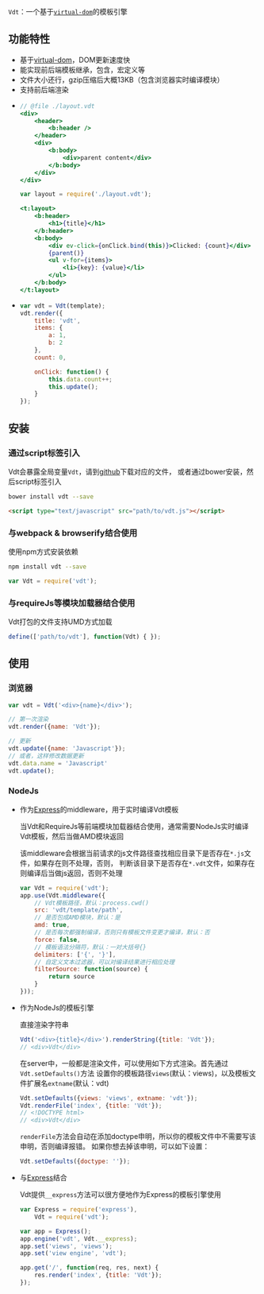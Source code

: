 `Vdt`：一个基于[`virtual-dom`][1]的模板引擎

## 功能特性 

* 基于[virtual-dom][1]，DOM更新速度快
* 能实现前后端模板继承，包含，宏定义等
* 文件大小还行，gzip压缩后大概13KB（包含浏览器实时编译模块）
* 支持前后端渲染


<!-- -->
* <!-- {.example-template} -->
    ```jsx 
    // @file ./layout.vdt
    <div>
        <header>
            <b:header />
        </header>
        <div>
            <b:body>
                <div>parent content</div>
            </b:body>
        </div>
    </div>
    ```

    ```jsx
    var layout = require('./layout.vdt');

    <t:layout>
        <b:header>
            <h1>{title}</h1>
        </b:header>
        <b:body>
            <div ev-click={onClick.bind(this)}>Clicked: {count}</div>
            {parent()}
            <ul v-for={items}>
                <li>{key}: {value}</li>
            </ul>
        </b:body>
    </t:layout>
    ```
* <!-- {.example-js} -->
    ```js
    var vdt = Vdt(template);
    vdt.render({
        title: 'vdt',
        items: {
            a: 1,
            b: 2
        },
        count: 0,

        onClick: function() {
            this.data.count++;
            this.update();
        }
    });
    ```
<!-- {ul:.example.dom} -->

## 安装

### 通过script标签引入

Vdt会暴露全局变量`Vdt`，请到[github](https://github.com/Javey/vdt.js/tree/master/dist)下载对应的文件，
或者通过bower安装，然后script标签引入

```bash
bower install vdt --save
```

```html
<script type="text/javascript" src="path/to/vdt.js"></script>
```

### 与webpack & browserify结合使用

使用npm方式安装依赖

```bash
npm install vdt --save
```

```js
var Vdt = require('vdt');
```

### 与requireJs等模块加载器结合使用

Vdt打包的文件支持UMD方式加载

```js
define(['path/to/vdt'], function(Vdt) { });
```

## 使用

### 浏览器

```js
var vdt = Vdt('<div>{name}</div>');

// 第一次渲染 
vdt.render({name: 'Vdt'});

// 更新 
vdt.update({name: 'Javascript'});
// 或者，这样修改数据更新
vdt.data.name = 'Javascript'
vdt.update();
```

### NodeJs

* 作为[Express][2]的middleware，用于实时编译Vdt模板

    当Vdt和RequireJs等前端模块加载器结合使用，通常需要NodeJs实时编译Vdt模板，然后当做AMD模块返回

    该middleware会根据当前请求的js文件路径查找相应目录下是否存在`*.js`文件，如果存在则不处理，否则，
    判断该目录下是否存在`*.vdt`文件，如果存在则编译后当做js返回，否则不处理
    ```js
    var Vdt = require('vdt');
    app.use(Vdt.middleware({
        // Vdt模板路径，默认：process.cwd()
        src: 'vdt/template/path', 
        // 是否包成AMD模块，默认：是
        amd: true, 
        // 是否每次都强制编译，否则只有模板文件变更才编译，默认：否
        force: false, 
        // 模板语法分隔符，默认：一对大括号{} 
        delimiters: ['{', '}'], 
        // 自定义文本过滤器，可以对编译结果进行相应处理
        filterSource: function(source) {
            return source
        }
    }));
    ```

* 作为NodeJs的模板引擎

    直接渲染字符串

    ```js
    Vdt('<div>{title}</div>').renderString({title: 'Vdt'});
    // <div>Vdt</div>
    ```
    
    在server中，一般都是渲染文件，可以使用如下方式渲染。首先通过`Vdt.setDefaults()`方法
    设置你的模板路径`views`(默认：views)，以及模板文件扩展名`extname`(默认：vdt)

    ```js
    Vdt.setDefaults({views: 'views', extname: 'vdt'});
    Vdt.renderFile('index', {title: 'Vdt'});
    // <!DOCTYPE html>
    // <div>Vdt</div>
    ```

    `renderFile`方法会自动在添加doctype申明，所以你的模板文件中不需要写该申明，否则编译报错。
    如果你想去掉该申明，可以如下设置：

    ```js
    Vdt.setDefaults({doctype: ''});
    ```

* 与[Express](2)结合

    Vdt提供`__express`方法可以很方便地作为Express的模板引擎使用

    ```js
    var Express = require('express'),
        Vdt = require('vdt');

    var app = Express();
    app.engine('vdt', Vdt.__express);
    app.set('views', 'views');
    app.set('view engine', 'vdt');

    app.get('/', function(req, res, next) {
        res.render('index', {title: 'Vdt'});
    });
    ```


[1]: https://github.com/Matt-Esch/virtual-dom
[2]: http://www.expressjs.com.cn/
